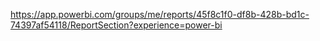 https://app.powerbi.com/groups/me/reports/45f8c1f0-df8b-428b-bd1c-74397af54118/ReportSection?experience=power-bi
